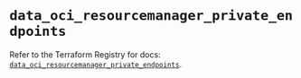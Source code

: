 # `data_oci_resourcemanager_private_endpoints`

Refer to the Terraform Registry for docs: [`data_oci_resourcemanager_private_endpoints`](https://registry.terraform.io/providers/oracle/oci/7.19.0/docs/data-sources/resourcemanager_private_endpoints).
